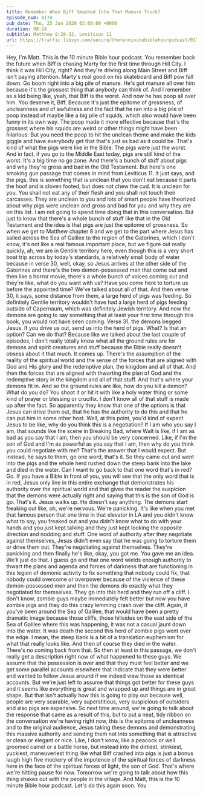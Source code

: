```yaml
---
title: Remember When Biff Smashed Into That Manure Truck?
episode_num: 0174
pub_date: Thu, 25 Jun 2020 02:00:00 +0000
duration: 08:24
subtitle: Matthew 8:28-32, Leviticus 11
url: https://traffic.libsyn.com/secure/thetenminutebiblehourpodcast/0174_-_Remember_When_Biff_Smashed_Into_That_Manure_Truck.mp3
---
```


 Hey, I'm Matt. This is the 10 minute Bible hour podcast. You remember back the future when Biff is chasing Marty for the first time through Hill City. I think it was Hill City, right? And they're driving along Main Street and Biff isn't paying attention. Marty's real good on his skateboard and Biff pow fall down. Go boom right into a big pile of manure. He's got manure all over him because it's the grossest thing that anybody can think of. And I remember as a kid being like, yeah, that Biff is the worst. And now he has poop all over him. You deserve it, Biff. Because it's just the epitome of grossness, of uncleanness and of awfulness and the fact that he ran into a big pile of poop instead of maybe like a big pile of squids, which also would have been funny in its own way. The poop made it more effective because that's the grossest where his squids are weird or other things might have been hilarious. But you need the poop to hit the unclean theme and make the kids giggle and have everybody get that that's just as bad as it could be. That's kind of what the pigs were like in the Bible. The pigs were just the worst. And in fact, if you go to the Middle East today, pigs are still kind of the worst. It's a big time no go zone. And there's a bunch of stuff about pigs and why they're gross and bad in the Old Testament. But here's one smoking gun passage that comes in mind from Leviticus 11. It just says, and the pigs, this is something that is unclean that you don't eat because it parts the hoof and is cloven footed, but does not chew the cud. It is unclean for you. You shall not eat any of their flesh and you shall not touch their carcasses. They are unclean to you and lots of smart people have theorized about why pigs were unclean and gross and bad for you and why they are on this list. I am not going to spend time doing that in this conversation. But just to know that there's a whole bunch of stuff like that in the Old Testament and the idea is that pigs are just the epitome of grossness. So when we get to Matthew chapter 8 and we get to the part where Jesus has sailed across the Sea of Galilee to the region of the Gatorines, which I don't know, it's not like a real famous important place, but we figure out really quickly, ah, we are in Gentile territory here, even though this is a very short boat trip across by today's standards, a relatively small body of water because in verse 30, well, okay, so Jesus arrives at the other side of the Gatorines and there's the two demon-possessed men that come out and then like a horror movie, there's a whole bunch of voices coming out and they're like, what do you want with us? Have you come here to torture us before the appointed time? We've talked about all of that. And then verse 30, it says, some distance from them, a large herd of pigs was feeding. So definitely Gentile territory wouldn't have had a large herd of pigs feeding outside of Capernaum, which was definitely Jewish territory. And now the demons are going to say something that at least your first time through this book, you would not have seen coming. Verse 31, the demons begged Jesus. If you drive us out, send us into the herd of pigs. What? Is that an option? Can we do that? Because like we talked about the last couple of episodes, I don't really totally know what all the ground rules are for demons and spirit creatures and stuff because the Bible really doesn't obsess about it that much. It comes up. There's the assumption of the reality of the spiritual world and the sense of the forces that are aligned with God and His glory and the redemptive plan, the kingdom and all of that. And then the forces that are aligned with thwarting the plan of God and the redemptive story in the kingdom and all of that stuff. And that's where your demons fit in. And so the ground rules are like, how do you kill a demon? What do you do? You shoot it or hit it with like a holy water thing or some kind of prayer or blessing or crucifix. I don't know all of that stuff is made up after the fact. So apparently they know that one of the options is that Jesus can drive them out, that he has the authority to do this and that he can put him in some other host. Well, at this point, you'd kind of expect Jesus to be like, why do you think this is a negotiation? If I am who you say I am, that sounds like the scene in Breaking Bad, where Walt is like, if I am as bad as you say that I am, then you should be very concerned. Like, if I'm the son of God and I'm as powerful as you say that I am, then why do you think you could negotiate with me? That's the answer that I would expect. But instead, he says to them, go one word, that's it. So they came out and went into the pigs and the whole herd rushed down the steep bank into the lake and died in the water. Can I want to go back to that one word that's in red? Go. If you have a Bible in front of you, you will see that the only word that is in red, Jesus only line in this entire exchange that demonstrates his authority over the spiritual world and that gives the reader the suspicion that the demons were actually right and saying that this is the son of God is go. That's it. Jesus walks up. He doesn't say anything. The demons start freaking out like, oh, we're nervous. We're panicking. It's like when you met that famous person that one time in that elevator in LA and you didn't know what to say, you freaked out and you didn't know what to do with your hands and you just kept talking and they just kept looking the opposite direction and nodding and stuff. One word of authority after they negotiate against themselves, Jesus didn't even say that he was going to torture them or drive them out. They're negotiating against themselves. They're panicking and then finally he's like, okay, you got me. You gave me an idea. We'll just do that. I guess go and that one word wields enough authority to thwart the plans and agenda and forces of darkness that are functioning in this legion of demonic activity to fix something that nobody could fix, that nobody could overcome or overpower because of the violence of these demon-possessed men and then the demons do exactly what they negotiated for themselves. They go into this herd and they run off a cliff. I don't know, zombie guys maybe immediately felt better but now you have zombie pigs and they do this crazy lemming crash over the cliff. Again, if you've been around the Sea of Galilee, that would have been a pretty dramatic image because those cliffs, those hillsides on the east side of the Sea of Galilee where this was happening, it was not a casual jaunt down into the water. It was death the second this herd of zombie pigs went over the edge. I mean, the steep bank is a bit of a translation euphemism for what that really looks like. And then of course they died in the water. There's no coming back from that. So then at least in this passage, we don't really get a description right now of what happened to these guys. We assume that the possession is over and that they must feel better and we get some parallel accounts elsewhere that indicate that they were better and wanted to follow Jesus around if we indeed view those as identical accounts. But we're just left to assume that things got better for these guys and it seems like everything is great and wrapped up and things are in great shape. But that isn't actually how this is going to play out because well, people are very scarable, very superstitious, very suspicious of outsiders and also pigs are expensive. So next time around, we're going to talk about the response that came as a result of this, but to put a neat, tidy ribbon on the conversation we're having right now, this is the epitome of uncleanness and to the original audience, Jesus taking these demons and demonstrating this massive authority and sending them not into something that is attractive or clean or elegant or nice. Like, I don't know, like a peacock or well groomed camel or a battle horse, but instead into the dirtiest, stinkiest, yuckiest, maneuveriest thing like what Biff crashed into pigs is just a bonus laugh high five mockery of the impotence of the spiritual forces of darkness here in the face of the spiritual forces of light, the son of God. That's where we're hitting pause for now. Tomorrow we're going to talk about how this thing shakes out with the people in the village. And Matt, this is the 10 minute Bible hour podcast. Let's do this again soon. You